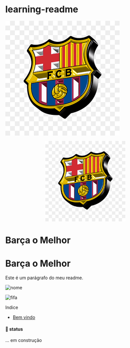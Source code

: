 # learning-readme

![barcelona](./img/barsemlona.png)

<p align= "center" width="100%">
       <img width="50%" src="./img/barsemlona.png">
</p>

# Barça o Melhor
<!-- ## Titulo
### Titulo
#### Titulo
##### Titulo -->

<h1>Barça o Melhor</h1>
<!-- <h2>Titulo</h2>
<h3>Titulo</h3>
<h4>Titulo</h4>
<h5>Titulo</h5> -->
<p align="left">Este é um parágrafo do meu readme.</p>

![nome](https://img.shields.io/badge/Sonarqube-5190cf?style=for-the-badge&logo=sonarqube&logoColor=black)

![fifa](https://img.shields.io/badge/FIFA-B7312F?style=for-the-badge&logo=fifa&logoColor=white)

Indice
<ul> 
   <li><a href="#">Bem vindo</a></li>
</ul>

#### :rocket: status
... em construção